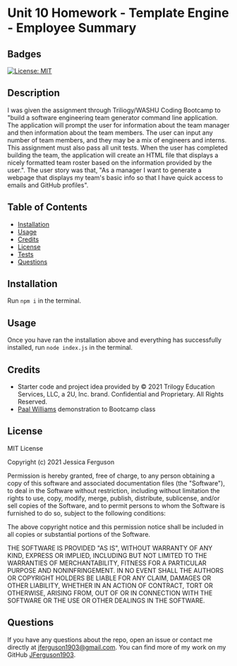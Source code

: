 # Unit 10 Homework - Template Engine - Employee Summary

## Badges

[![License: MIT](https://img.shields.io/badge/License-MIT-yellow.svg)](https://opensource.org/licenses/MIT)

## Description

I was given the assignment through Triliogy/WASHU Coding Bootcamp to "build a software engineering team generator command line application. The application will prompt the user for information about the team manager and then information about the team members. The user can input any number of team members, and they may be a mix of engineers and interns. This assignment must also pass all unit tests. When the user has completed building the team, the application will create an HTML file that displays a nicely formatted team roster based on the information provided by the user.". The user story was that, "As a manager I want to generate a webpage that displays my team's basic info so that I have quick access to emails and GitHub profiles".

## Table of Contents

  * [Installation](#installation)
  * [Usage](#usage)
  * [Credits](#credits)
  * [License](#license)
  * [Tests](#tests)
  * [Questions](#questions)

## Installation

Run ```npm i``` in the terminal.   

## Usage

Once you have ran the installation above and everything has successfully installed, run ```node index.js``` in the terminal.  

## Credits

* Starter code and project idea provided by © 2021 Trilogy Education Services, LLC, a 2U, Inc. brand. Confidential and Proprietary. All Rights Reserved.
* [Paal Williams](https://github.com/paalwilliams) demonstration to Bootcamp class

## License

MIT License

Copyright (c) 2021 Jessica Ferguson

Permission is hereby granted, free of charge, to any person obtaining a copy
of this software and associated documentation files (the "Software"), to deal
in the Software without restriction, including without limitation the rights
to use, copy, modify, merge, publish, distribute, sublicense, and/or sell
copies of the Software, and to permit persons to whom the Software is
furnished to do so, subject to the following conditions:

The above copyright notice and this permission notice shall be included in all
copies or substantial portions of the Software.

THE SOFTWARE IS PROVIDED "AS IS", WITHOUT WARRANTY OF ANY KIND, EXPRESS OR
IMPLIED, INCLUDING BUT NOT LIMITED TO THE WARRANTIES OF MERCHANTABILITY,
FITNESS FOR A PARTICULAR PURPOSE AND NONINFRINGEMENT. IN NO EVENT SHALL THE
AUTHORS OR COPYRIGHT HOLDERS BE LIABLE FOR ANY CLAIM, DAMAGES OR OTHER
LIABILITY, WHETHER IN AN ACTION OF CONTRACT, TORT OR OTHERWISE, ARISING FROM,
OUT OF OR IN CONNECTION WITH THE SOFTWARE OR THE USE OR OTHER DEALINGS IN THE
SOFTWARE.

## Questions

If you have any questions about the repo, open an issue or contact me directly at jferguson1903@gmail.com. You can find more of my work on my GitHub [JFerguson1903](https://github.com/JFerguson1903).

